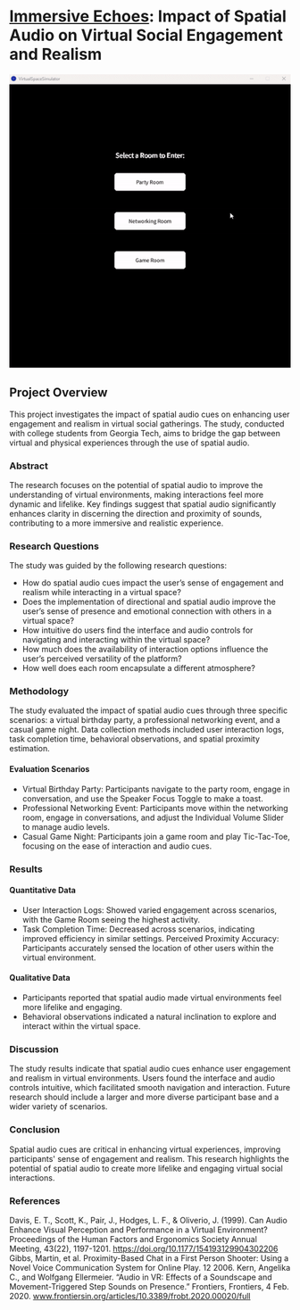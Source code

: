 # [Immersive Echoes](https://github.com/doyoojk/VitrualSpaceSimulator/blob/main/data/Immersive%20Echoes.pdf): Impact of Spatial Audio on Virtual Social Engagement and Realism
<div align="center">
	<img src="https://github.com/doyoojk/VitrualSpaceSimulator/blob/main/data/VirtualSpaceDemo.gif">
</div>

## Project Overview
This project investigates the impact of spatial audio cues on enhancing user engagement and realism in virtual social gatherings. The study, conducted with college students from Georgia Tech, aims to bridge the gap between virtual and physical experiences through the use of spatial audio.

### Abstract
The research focuses on the potential of spatial audio to improve the understanding of virtual environments, making interactions feel more dynamic and lifelike. Key findings suggest that spatial audio significantly enhances clarity in discerning the direction and proximity of sounds, contributing to a more immersive and realistic experience.

### Research Questions
The study was guided by the following research questions:

- How do spatial audio cues impact the user’s sense of engagement and realism while interacting in a virtual space?
- Does the implementation of directional and spatial audio improve the user’s sense of presence and emotional connection with others in a virtual space?
- How intuitive do users find the interface and audio controls for navigating and interacting within the virtual space?
- How much does the availability of interaction options influence the user’s perceived versatility of the platform?
- How well does each room encapsulate a different atmosphere?
### Methodology
The study evaluated the impact of spatial audio cues through three specific scenarios: a virtual birthday party, a professional networking event, and a casual game night. Data collection methods included user interaction logs, task completion time, behavioral observations, and spatial proximity estimation.

#### Evaluation Scenarios
- Virtual Birthday Party: Participants navigate to the party room, engage in conversation, and use the Speaker Focus Toggle to make a toast.
- Professional Networking Event: Participants move within the networking room, engage in conversations, and adjust the Individual Volume Slider to manage audio levels.
- Casual Game Night: Participants join a game room and play Tic-Tac-Toe, focusing on the ease of interaction and audio cues.
### Results
#### Quantitative Data
- User Interaction Logs: Showed varied engagement across scenarios, with the Game Room seeing the highest activity.
- Task Completion Time: Decreased across scenarios, indicating improved efficiency in similar settings.
Perceived Proximity Accuracy: Participants accurately sensed the location of other users within the virtual environment.
#### Qualitative Data
- Participants reported that spatial audio made virtual environments feel more lifelike and engaging.
- Behavioral observations indicated a natural inclination to explore and interact within the virtual space.
### Discussion
The study results indicate that spatial audio cues enhance user engagement and realism in virtual environments. Users found the interface and audio controls intuitive, which facilitated smooth navigation and interaction. Future research should include a larger and more diverse participant base and a wider variety of scenarios.

### Conclusion
Spatial audio cues are critical in enhancing virtual experiences, improving participants' sense of engagement and realism. This research highlights the potential of spatial audio to create more lifelike and engaging virtual social interactions.

### References
Davis, E. T., Scott, K., Pair, J., Hodges, L. F., & Oliverio, J. (1999). Can Audio Enhance Visual Perception and Performance in a Virtual Environment? Proceedings of the Human Factors and Ergonomics Society Annual Meeting, 43(22), 1197-1201. https://doi.org/10.1177/154193129904302206
Gibbs, Martin, et al. Proximity-Based Chat in a First Person Shooter: Using a Novel Voice Communication System for Online Play. 12 2006.
Kern, Angelika C., and Wolfgang Ellermeier. “Audio in VR: Effects of a Soundscape and Movement-Triggered Step Sounds on Presence.” Frontiers, Frontiers, 4 Feb. 2020. www.frontiersin.org/articles/10.3389/frobt.2020.00020/full
